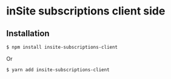 # inSite subscriptions client side

## Installation

```sh
$ npm install insite-subscriptions-client
```

Or

```sh
$ yarn add insite-subscriptions-client
```
